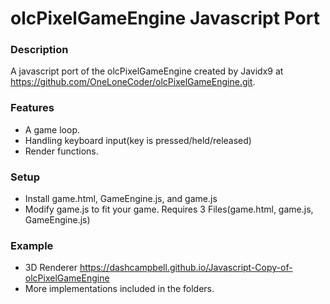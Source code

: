# olcPixelGameEngine Javascript Port

### Description
A javascript port of the olcPixelGameEngine created by Javidx9 at 
https://github.com/OneLoneCoder/olcPixelGameEngine.git.

### Features
* A game loop.
* Handling keyboard input(key is pressed/held/released)
* Render functions.

### Setup
* Install game.html, GameEngine.js, and game.js
* Modify game.js to fit your game.
Requires 3 Files(game.html, game.js, GameEngine.js)

### Example
* 3D Renderer https://dashcampbell.github.io/Javascript-Copy-of-olcPixelGameEngine
* More implementations included in the folders.

